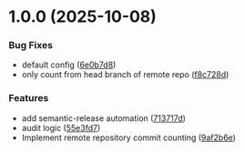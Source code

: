 # 1.0.0 (2025-10-08)


### Bug Fixes

* default config ([6e0b7d8](https://github.com/yanxue06/git-subtree-audit/commit/6e0b7d82d30830ee1f1b58d80e17dc0fb9fa2b0f))
* only count from head branch of remote repo ([f8c728d](https://github.com/yanxue06/git-subtree-audit/commit/f8c728d34e3676c9fe3ab2fcf5b3483a2395b6e8))


### Features

* add semantic-release automation ([713717d](https://github.com/yanxue06/git-subtree-audit/commit/713717de16a593f089177db76e7d846d47e53881))
* audit logic ([55e3fd7](https://github.com/yanxue06/git-subtree-audit/commit/55e3fd74da22f061ca44ce1b96b3b02e08e8d44a))
* Implement remote repository commit counting ([9af2b6e](https://github.com/yanxue06/git-subtree-audit/commit/9af2b6ed392a414f2add3974b21abcdc53917466))
